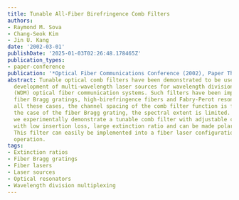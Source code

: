 ```yaml
---
title: Tunable All-Fiber Birefringence Comb Filters
authors:
- Raymond M. Sova
- Chang-Seok Kim
- Jin U. Kang
date: '2002-03-01'
publishDate: '2025-01-03T02:26:48.178465Z'
publication_types:
- paper-conference
publication: '*Optical Fiber Communications Conference (2002), Paper ThGG61*'
abstract: Tunable optical comb filters have been demonstrated to be useful in the
  development of multi-wavelength laser sources for wavelength division multiplexing
  (WDM) optical fiber communication systems. Such filters have been implemented using
  fiber Bragg gratings, high-birefringence fibers and Fabry-Perot resonators.1 In
  all these cases, the channel spacing of the comb filter function is fixed and in
  the case of the fiber Bragg grating, the spectral extent is limited. In this paper
  we experimentally demonstrate a tunable comb filter with adjustable channel spacing
  with low insertion loss, large extinction ratio and can be made polarization insensitive.
  This filter can easily be implemented into a fiber laser configuration for multi-wavelength
  operation.
tags:
- Extinction ratios
- Fiber Bragg gratings
- Fiber lasers
- Laser sources
- Optical resonators
- Wavelength division multiplexing
---
```

